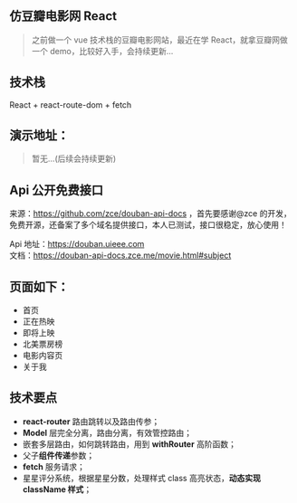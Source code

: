 ## 仿豆瓣电影网 React

> 之前做一个 vue 技术栈的豆瓣电影网站，最近在学 React，就拿豆瓣网做一个 demo，比较好入手，会持续更新...

## 技术栈

React + react-route-dom + fetch

## 演示地址：

> 暂无...(后续会持续更新)

## Api 公开免费接口

来源：https://github.com/zce/douban-api-docs ，首先要感谢@zce 的开发，免费开源，还备案了多个域名提供接口，本人已测试，接口很稳定，放心使用！

Api 地址：https://douban.uieee.com  
文档：https://douban-api-docs.zce.me/movie.html#subject

## 页面如下：

- 首页
- 正在热映
- 即将上映
- 北美票房榜
- 电影内容页
- 关于我

## 技术要点

- **react-router** 路由跳转以及路由传参；
- **Model** 层完全分离，路由分离，有效管控路由；
- 嵌套多层路由，如何跳转路由，用到 **withRouter** 高阶函数；
- 父子**组件传递**参数；
- **fetch** 服务请求；
- 星星评分系统，根据星星分数，处理样式 class 高亮状态，**动态实现 className 样式**；

